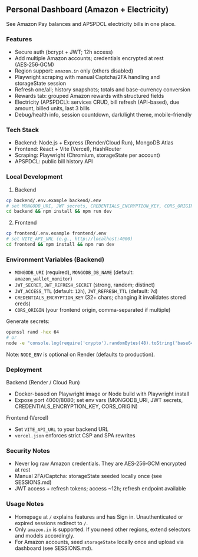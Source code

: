 ## Personal Dashboard (Amazon + Electricity)

See Amazon Pay balances and APSPDCL electricity bills in one place.

### Features

- Secure auth (bcrypt + JWT; 12h access)
- Add multiple Amazon accounts; credentials encrypted at rest (AES‑256‑GCM)
- Region support: `amazon.in` only (others disabled)
- Playwright scraping with manual Captcha/2FA handling and storageState session
- Refresh one/all; history snapshots; totals and base-currency conversion
- Rewards tab: grouped Amazon rewards with structured fields
- Electricity (APSPDCL): services CRUD, bill refresh (API-based), due amount, billed units, last 3 bills
- Debug/health info, session countdown, dark/light theme, mobile-friendly

### Tech Stack

- Backend: Node.js + Express (Render/Cloud Run), MongoDB Atlas
- Frontend: React + Vite (Vercel), HashRouter
- Scraping: Playwright (Chromium, storageState per account)
- APSPDCL: public bill history API

### Local Development

1) Backend
```bash
cp backend/.env.example backend/.env
# set MONGODB_URI, JWT secrets, CREDENTIALS_ENCRYPTION_KEY, CORS_ORIGIN
cd backend && npm install && npm run dev
```

2) Frontend
```bash
cp frontend/.env.example frontend/.env
# set VITE_API_URL (e.g., http://localhost:4000)
cd frontend && npm install && npm run dev
```

### Environment Variables (Backend)

- `MONGODB_URI` (required), `MONGODB_DB_NAME` (default: `amazon_wallet_monitor`)
- `JWT_SECRET`, `JWT_REFRESH_SECRET` (strong, random; distinct)
- `JWT_ACCESS_TTL` (default: `12h`), `JWT_REFRESH_TTL` (default: `7d`)
- `CREDENTIALS_ENCRYPTION_KEY` (32+ chars; changing it invalidates stored creds)
- `CORS_ORIGIN` (your frontend origin, comma-separated if multiple)

Generate secrets:
```bash
openssl rand -hex 64
# or
node -e "console.log(require('crypto').randomBytes(48).toString('base64'))"
```

Note: `NODE_ENV` is optional on Render (defaults to production).

### Deployment

Backend (Render / Cloud Run)
- Docker-based on Playwright image or Node build with Playwright install
- Expose port 4000/8080; set env vars (MONGODB_URI, JWT secrets, CREDENTIALS_ENCRYPTION_KEY, CORS_ORIGIN)

Frontend (Vercel)
- Set `VITE_API_URL` to your backend URL
- `vercel.json` enforces strict CSP and SPA rewrites

### Security Notes

- Never log raw Amazon credentials. They are AES‑256‑GCM encrypted at rest
- Manual 2FA/Captcha: storageState seeded locally once (see SESSIONS.md)
- JWT access + refresh tokens; access ~12h; refresh endpoint available

### Usage Notes

- Homepage at `/` explains features and has Sign in. Unauthenticated or expired sessions redirect to `/`.
- Only `amazon.in` is supported. If you need other regions, extend selectors and models accordingly.
- For Amazon accounts, seed `storageState` locally once and upload via dashboard (see SESSIONS.md).

